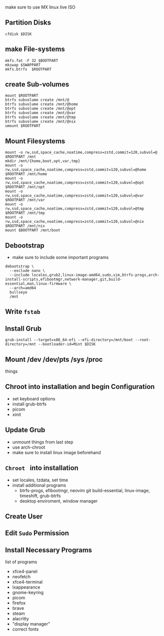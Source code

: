 make sure to use MX linux live ISO
## Partition Disks
```
cfdisk $DISK
```
## make File-systems

```
mkfs.fat -F 32 $BOOTPART
mkswap $SWAPPART
mkfs.btrfs  $ROOTPART
```
## create Sub-volumes

```
mount $ROOTPART
btrfs subvolume create /mnt/@
btrfs subvolume create /mnt/@home
btrfs subvolume create /mnt/@opt
btrfs subvolume create /mnt/@var
btrfs subvolume create /mnt/@tmp
btrfs subvolume create /mnt/@nix
umount $ROOTPART
```

## Mount Filesystems

```
mount -o rw,ssd,space_cache,noatime,compress=zstd,commit=120,subvol=@ $ROOTPART /mnt
mkdir /mnt/{home,boot,opt,var,tmp}
mount -o rw,ssd,space_cache,noatime,compress=zstd,commit=120,subvol=@home $ROOTPART /mnt/home
mount -o rw,ssd,space_cache,noatime,compress=zstd,commit=120,subvol=@opt $ROOTPART /mnt/opt
mount -o rw,ssd,space_cache,noatime,compress=zstd,commit=120,subvol=@var $ROOTPART /mnt/var
mount -o rw,ssd,space_cache,noatime,compress=zstd,commit=120,subvol=@tmp $ROOTPART /mnt/tmp
mount -o rw,ssd,space_cache,noatime,compress=zstd,commit=120,subvol=@nix $ROOTPART /mnt/nix
mount $BOOTPART /mnt/boot
```

## Debootstrap

- make sure to include some important programs 
```
debootstrap \
  --exclude nano \
  --include locales,grub2,linux-image-amd64,sudo,vim,btrfs-progs,arch-install-scripts,efibootmgr,network-manager,git,build-essential,man,linux-firmware \
  --arch=amd64
  bullseye
  /mnt
```
## Write `fstab`



## Install Grub
```
grub-install --target=x86_64-efi --efi-directory=/mnt/boot --root-directory=/mnt --bootloader-id=Mint $DISK
```
## Mount /dev /dev/pts /sys /proc
things
## Chroot into installation and begin Configuration

- set keyboard options
- install grub-btrfs
- picom
- xinit


## Update Grub

- unmount things from last step
- use arch-chroot
- make sure to install linux image beforehand
## `Chroot ` into installation

- set locales, tzdata, set time
- install additional programs
  - btrfs-progs, efibootmgr, neovim git build-essential, linux-image, timeshift, grub-btrfs
  - desktop enviroment, window manager
## Create User
## Edit `Sudo` Permission
## Install Necessary Programs
list of programs

- xfce4-panel
- neofetch
- xfce4-terminal
- lxappearance
- gnome-keyring
- picom
- firefox
- brave
- steam
- alacritty
- "display manager"
- correct fonts
